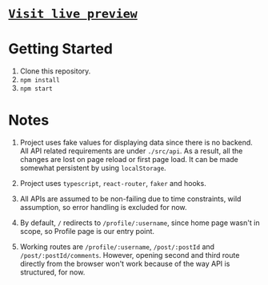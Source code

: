 # [`Visit live preview`](https://frontend-task-2.vercel.app)

# Getting Started

1. Clone this repository.
2. `npm install`
3. `npm start`

# Notes

1.  Project uses fake values for displaying data since there is no backend. All API related requirements are under `./src/api`. As a result, all the changes are lost on page reload or first page load. It can be made somewhat persistent by using `localStorage`.

2.  Project uses `typescript`, `react-router`, `faker` and hooks.

3.  All APIs are assumed to be non-failing due to time constraints, wild assumption, so error handling is excluded for now.

4.  By default, `/` redirects to `/profile/:username`, since home page wasn't in scope, so Profile page is our entry point.

5.  Working routes are `/profile/:username`, `/post/:postId` and `/post/:postId/comments`. However, opening second and third route directly from the browser won't work because of the way API is structured, for now.
